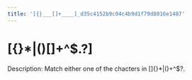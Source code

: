 ```yaml
---
title: '[{}___[]+____]_d35c4152b9c04c4b9d1f79d8016e1487'
---
```


# [{}*|()[]+\^$.?]

Description: Match either one of the chacters in []{}*|()+^$?.